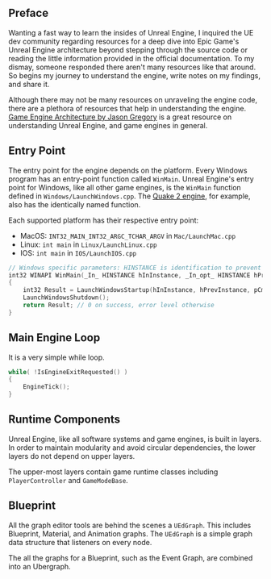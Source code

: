 ## Preface

Wanting a fast way to learn the insides of Unreal Engine, I inquired the UE dev community regarding resources for a deep dive into Epic Game's Unreal Engine architecture beyond stepping through the source code or reading the little information provided in the official documentation. To my dismay, someone responded there aren't many resources like that around. So
begins my journey to understand the engine, write notes on my findings, and share it.

Although there may not be many resources on unraveling the engine code, there are a plethora of resources that help in
understanding the
engine. [Game Engine Architecture by Jason Gregory](https://www.goodreads.com/book/show/6709076-game-engine-architecture)
is a great resource on understanding Unreal Engine, and game engines in general.

## Entry Point

The entry point for the engine depends on the platform. Every Windows program has an entry-point function called `WinMain`. 
Unreal Engine's entry point for Windows, like all other game engines, is the `WinMain` function defined in `Windows/LaunchWindows.cpp`.
The [Quake 2 engine](https://github.com/id-Software/Quake-2/blob/master/win32/sys_win.c#L594), for example, also has the
identically named function.

Each supported platform has their respective entry point:
* MacOS: `INT32_MAIN_INT32_ARGC_TCHAR_ARGV` in `Mac/LaunchMac.cpp`
* Linux: `int main` in `Linux/LaunchLinux.cpp`
* IOS: `int main` in `IOS/LaunchIOS.cpp`

```cpp
// Windows specific parameters: HINSTANCE is identification to prevent class name clashing
int32 WINAPI WinMain(_In_ HINSTANCE hInInstance, _In_opt_ HINSTANCE hPrevInstance, _In_ char* pCmdLine, _In_ int32 nCmdShow)
{
	int32 Result = LaunchWindowsStartup(hInInstance, hPrevInstance, pCmdLine, nCmdShow, nullptr);
	LaunchWindowsShutdown(); 
	return Result; // 0 on success, error level otherwise
}
```

## Main Engine Loop

It is a very simple while loop.

```cpp
while( !IsEngineExitRequested() )
{
    EngineTick();
}
```

## Runtime Components

Unreal Engine, like all software systems and game engines, is built in layers. In order to
maintain modularity and avoid circular dependencies, the lower layers do not depend on
upper layers.

The upper-most layers contain game runtime classes including `PlayerController` and
`GameModeBase`.

## Blueprint

All the graph editor tools are behind the scenes a `UEdGraph`. This includes Blueprint, Material, and Animation graphs.
The `UEdGraph` is a simple graph data structure that listeners on every node.

The all the graphs for a Blueprint, such as the Event Graph, are combined into an Ubergraph.
